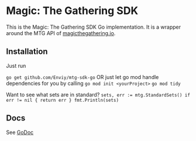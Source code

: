 # Magic: The Gathering SDK

This is the Magic: The Gathering SDK Go implementation. It is a wrapper around the MTG API of [magicthegathering.io](http://magicthegathering.io/).

## Installation

Just run

`go get github.com/Enviy/mtg-sdk-go`
OR just let go mod handle dependencies for you by calling
`go mod init <yourProject>`
`go mod tidy`

Want to see what sets are in standard?
`sets, err := mtg.StandardSets()
if err != nil {
    return err
}
fmt.Println(sets)`

## Docs

See [GoDoc](https://pkg.go.dev/github.com/Enviy/mtg-sdk-go)
